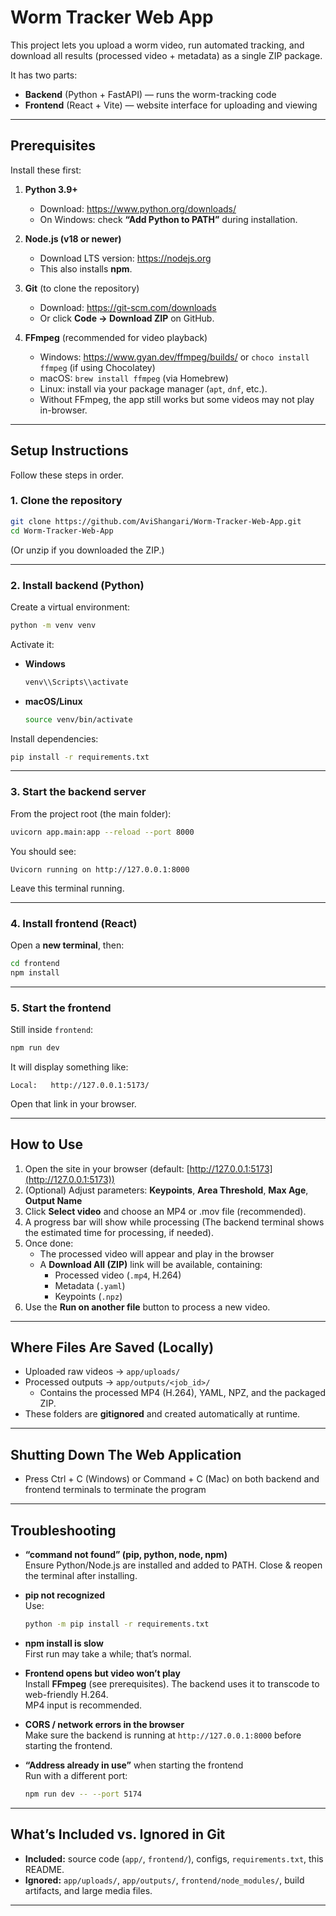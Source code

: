 # Worm Tracker Web App

This project lets you upload a worm video, run automated tracking, and download all results (processed video + metadata) as a single ZIP package.

It has two parts:

- **Backend** (Python + FastAPI) — runs the worm-tracking code
- **Frontend** (React + Vite) — website interface for uploading and viewing

---

## Prerequisites

Install these first:

1. **Python 3.9+**

   - Download: <https://www.python.org/downloads/>
   - On Windows: check **“Add Python to PATH”** during installation.

2. **Node.js (v18 or newer)**

   - Download LTS version: <https://nodejs.org>
   - This also installs **npm**.

3. **Git** (to clone the repository)

   - Download: <https://git-scm.com/downloads>
   - Or click **Code → Download ZIP** on GitHub.

4. **FFmpeg** (recommended for video playback)
   - Windows: <https://www.gyan.dev/ffmpeg/builds/> or `choco install ffmpeg` (if using Chocolatey)
   - macOS: `brew install ffmpeg` (via Homebrew)
   - Linux: install via your package manager (`apt`, `dnf`, etc.).
   - Without FFmpeg, the app still works but some videos may not play in-browser.

---

## Setup Instructions

Follow these steps in order.

### 1. Clone the repository

```bash
git clone https://github.com/AviShangari/Worm-Tracker-Web-App.git
cd Worm-Tracker-Web-App
```

(Or unzip if you downloaded the ZIP.)

---

### 2. Install backend (Python)

Create a virtual environment:

```bash
python -m venv venv
```

Activate it:

- **Windows**
  ```bash
  venv\\Scripts\\activate
  ```
- **macOS/Linux**
  ```bash
  source venv/bin/activate
  ```

Install dependencies:

```bash
pip install -r requirements.txt
```

---

### 3. Start the backend server

From the project root (the main folder):

```bash
uvicorn app.main:app --reload --port 8000
```

You should see:

```
Uvicorn running on http://127.0.0.1:8000
```

Leave this terminal running.

---

### 4. Install frontend (React)

Open a **new terminal**, then:

```bash
cd frontend
npm install
```

---

### 5. Start the frontend

Still inside `frontend`:

```bash
npm run dev
```

It will display something like:

```
Local:   http://127.0.0.1:5173/
```

Open that link in your browser.

---

## How to Use

1. Open the site in your browser (default: [http://127.0.0.1:5173](http://127.0.0.1:5173))
2. (Optional) Adjust parameters: **Keypoints**, **Area Threshold**, **Max Age**, **Output Name**
3. Click **Select video** and choose an MP4 or .mov file (recommended).
4. A progress bar will show while processing (The backend terminal shows the estimated time for processing, if needed).
5. Once done:
   - The processed video will appear and play in the browser
   - A **Download All (ZIP)** link will be available, containing:
     - Processed video (`.mp4`, H.264)
     - Metadata (`.yaml`)
     - Keypoints (`.npz`)
6. Use the **Run on another file** button to process a new video.

---

## Where Files Are Saved (Locally)

- Uploaded raw videos → `app/uploads/`
- Processed outputs → `app/outputs/<job_id>/`
  - Contains the processed MP4 (H.264), YAML, NPZ, and the packaged ZIP.
- These folders are **gitignored** and created automatically at runtime.

---

## Shutting Down The Web Application

- Press Ctrl + C (Windows) or Command + C (Mac) on both backend and frontend terminals to terminate the program

---

## Troubleshooting

- **“command not found” (pip, python, node, npm)**  
  Ensure Python/Node.js are installed and added to PATH. Close & reopen the terminal after installing.

- **pip not recognized**  
  Use:

  ```bash
  python -m pip install -r requirements.txt
  ```

- **npm install is slow**  
  First run may take a while; that’s normal.

- **Frontend opens but video won’t play**  
  Install **FFmpeg** (see prerequisites). The backend uses it to transcode to web-friendly H.264.  
  MP4 input is recommended.

- **CORS / network errors in the browser**  
  Make sure the backend is running at `http://127.0.0.1:8000` before starting the frontend.

- **“Address already in use”** when starting the frontend  
  Run with a different port:
  ```bash
  npm run dev -- --port 5174
  ```

---

## What’s Included vs. Ignored in Git

- **Included:** source code (`app/`, `frontend/`), configs, `requirements.txt`, this README.
- **Ignored:** `app/uploads/`, `app/outputs/`, `frontend/node_modules/`, build artifacts, and large media files.

---

